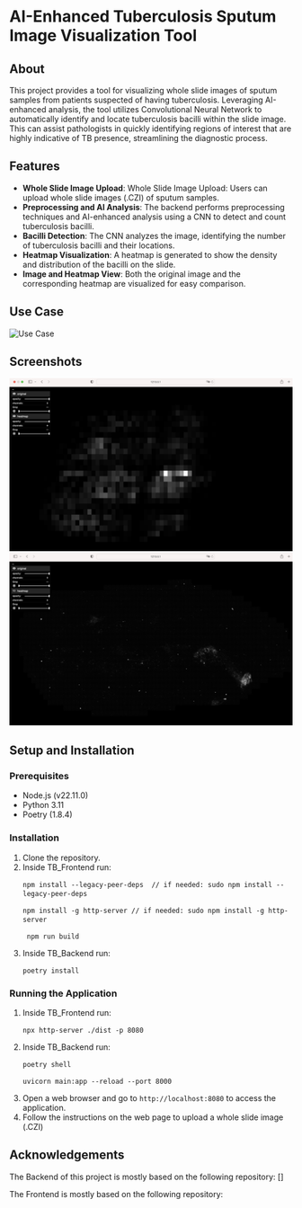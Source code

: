 # AI-Enhanced Tuberculosis Sputum Image Visualization Tool

## About
This project provides a tool for visualizing whole slide images of sputum samples from patients suspected of having tuberculosis. 
Leveraging AI-enhanced analysis, the tool utilizes Convolutional Neural Network to automatically identify and locate tuberculosis bacilli within the slide image. 
This can assist pathologists in quickly identifying regions of interest that are highly indicative of TB presence, streamlining the diagnostic process.

## Features
- **Whole Slide Image Upload**: Whole Slide Image Upload: Users can upload whole slide images (.CZI) of sputum samples.
- **Preprocessing and AI Analysis**: The backend performs preprocessing techniques and AI-enhanced analysis using a CNN to detect and count tuberculosis bacilli.
- **Bacilli Detection**: The CNN analyzes the image, identifying the number of tuberculosis bacilli and their locations.
- **Heatmap Visualization**: A heatmap is generated to show the density and distribution of the bacilli on the slide.
- **Image and Heatmap View**: Both the original image and the corresponding heatmap are visualized for easy comparison.

## Use Case
![Use Case](images/zoom-heat-og.gif)


## Screenshots
![Heatmap](images/heatmap.png)
![Image](images/original.png)
## Setup and Installation

### Prerequisites
- Node.js (v22.11.0)
- Python 3.11
- Poetry (1.8.4)

### Installation
1. Clone the repository.
2. Inside TB_Frontend run:
    ```
    npm install --legacy-peer-deps  // if needed: sudo npm install --legacy-peer-deps
    ```
   ```
   npm install -g http-server // if needed: sudo npm install -g http-server
   ```
   ```
    npm run build
   ```
3. Inside TB_Backend run:
    ```
    poetry install
    ```
### Running the Application

1. Inside TB_Frontend run:
    ```
    npx http-server ./dist -p 8080

    ```
2. Inside TB_Backend run:
    ```
    poetry shell
    ```
    ```
   uvicorn main:app --reload --port 8000
    ```
3. Open a web browser and go to `http://localhost:8080` to access the application.
4. Follow the instructions on the web page to upload a whole slide image (.CZI)

## Acknowledgements
The Backend of this project is mostly based on the following repository: []

The Frontend is mostly based on the following repository: 
    